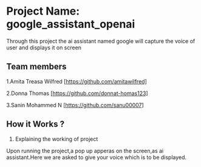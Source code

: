 # Project Name: google_assistant_openai
Through this project the ai assistant named google will capture the voice of user and displays it on screen
## Team members
1.Amita Treasa Wilfred [https://github.com/amitawilfred]

2.Donna Thomas [https://github.com/donnat-homas123]

3.Sanin Mohammed N [https://github.com/sanu00007]

## How it Works ?
1. Explaining the working of project

Upon running the project,a pop up apperas on the screen,as ai assistant.Here we are asked to give your voice which is to be displayed.
